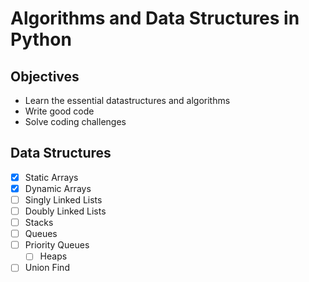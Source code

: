 # Algorithms and Data Structures in Python

## Objectives
- Learn the essential datastructures and algorithms
- Write good code
- Solve coding challenges

## Data Structures
- [x] Static Arrays
- [x] Dynamic Arrays
- [ ] Singly Linked Lists
- [ ] Doubly Linked Lists
- [ ] Stacks
- [ ] Queues
- [ ] Priority Queues
  - [ ] Heaps
- [ ] Union Find
